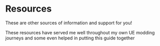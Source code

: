 # Resources
These are other sources of information and support for you!

These resources have served me well throughout my own UE modding journeys and some even helped in putting this guide together